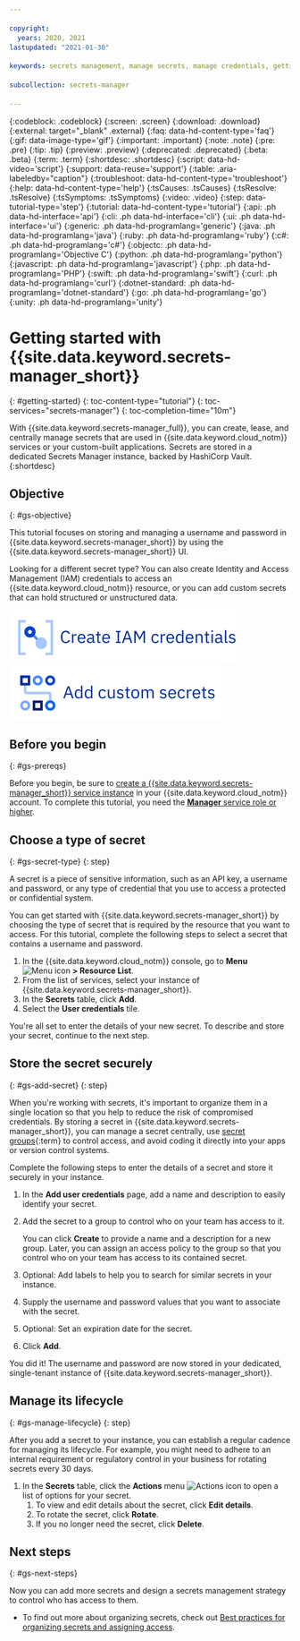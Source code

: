 ```yaml
---

copyright:
  years: 2020, 2021
lastupdated: "2021-01-30"

keywords: secrets management, manage secrets, manage credentials, getting started tutorial, store username and password, add secrets, add credentials, get started with Secrets Manager

subcollection: secrets-manager

---
```


{:codeblock: .codeblock}
{:screen: .screen}
{:download: .download}
{:external: target="_blank" .external}
{:faq: data-hd-content-type='faq'}
{:gif: data-image-type='gif'}
{:important: .important}
{:note: .note}
{:pre: .pre}
{:tip: .tip}
{:preview: .preview}
{:deprecated: .deprecated}
{:beta: .beta}
{:term: .term}
{:shortdesc: .shortdesc}
{:script: data-hd-video='script'}
{:support: data-reuse='support'}
{:table: .aria-labeledby="caption"}
{:troubleshoot: data-hd-content-type='troubleshoot'}
{:help: data-hd-content-type='help'}
{:tsCauses: .tsCauses}
{:tsResolve: .tsResolve}
{:tsSymptoms: .tsSymptoms}
{:video: .video}
{:step: data-tutorial-type='step'}
{:tutorial: data-hd-content-type='tutorial'}
{:api: .ph data-hd-interface='api'}
{:cli: .ph data-hd-interface='cli'}
{:ui: .ph data-hd-interface='ui'}
{:generic: .ph data-hd-programlang='generic'}
{:java: .ph data-hd-programlang='java'}
{:ruby: .ph data-hd-programlang='ruby'}
{:c#: .ph data-hd-programlang='c#'}
{:objectc: .ph data-hd-programlang='Objective C'}
{:python: .ph data-hd-programlang='python'}
{:javascript: .ph data-hd-programlang='javascript'}
{:php: .ph data-hd-programlang='PHP'}
{:swift: .ph data-hd-programlang='swift'}
{:curl: .ph data-hd-programlang='curl'}
{:dotnet-standard: .ph data-hd-programlang='dotnet-standard'}
{:go: .ph data-hd-programlang='go'}
{:unity: .ph data-hd-programlang='unity'}

# Getting started with {{site.data.keyword.secrets-manager_short}}
{: #getting-started}
{: toc-content-type="tutorial"} 
{: toc-services="secrets-manager"}
{: toc-completion-time="10m"}

With {{site.data.keyword.secrets-manager_full}}, you can create, lease, and centrally manage secrets that are used in {{site.data.keyword.cloud_notm}} services or your custom-built applications. Secrets are stored in a dedicated Secrets Manager instance, backed by HashiCorp Vault.
{:shortdesc}

## Objective
{: #gs-objective}

This tutorial focuses on storing and managing a username and password in {{site.data.keyword.secrets-manager_short}} by using the {{site.data.keyword.secrets-manager_short}} UI.

Looking for a different secret type? You can also create Identity and Access Management (IAM) credentials to access an {{site.data.keyword.cloud_notm}} resource, or you can add custom secrets that can hold structured or unstructured data. 

[![This image is a visual link to the instructions for creating IAM credentials](images/gs-iam-credentials.svg)](/docs/secrets-manager?topic=secrets-manager-store-secrets#store-iam-credentials)     [![This image is a visual link to the instructions on adding custom secrets.](images/gs-custom.svg)](/docs/secrets-manager?topic=secrets-manager-store-secrets#store-arbitrary-secrets)

## Before you begin
{: #gs-prereqs}

Before you begin, be sure to [create a {{site.data.keyword.secrets-manager_short}} service instance](/docs/secrets-manager?topic=secrets-manager-create-instance) in your {{site.data.keyword.cloud_notm}} account. To complete this tutorial, you need the [**Manager** service role or higher](/docs/secrets-manager?topic=secrets-manager-iam).

## Choose a type of secret
{: #gs-secret-type}
{: step}

A secret is a piece of sensitive information, such as an API key, a username and password, or any type of credential that you use to access a protected or confidential system. 

You can get started with {{site.data.keyword.secrets-manager_short}} by choosing the type of secret that is required by the resource that you want to access. For this tutorial, complete the following steps to select a secret that contains a username and password.

1. In the {{site.data.keyword.cloud_notm}} console, go to **Menu** ![Menu icon](../icons/icon_hamburger.svg) **> Resource List**.
2. From the list of services, select your instance of {{site.data.keyword.secrets-manager_short}}.
3. In the **Secrets** table, click **Add**.
4. Select the **User credentials** tile.

  You're all set to enter the details of your new secret. To describe and store your secret, continue to the next step.

## Store the secret securely
{: #gs-add-secret}
{: step}

When you're working with secrets, it's important to organize them in a single location so that you help to reduce the risk of compromised credentials. By storing a secret in {{site.data.keyword.secrets-manager_short}}, you can manage a secret centrally, use [secret groups](#x9968962){:term} to control access, and avoid coding it directly into your apps or version control systems.

Complete the following steps to enter the details of a secret and store it securely in your instance.

1. In the **Add user credentials** page, add a name and description to easily identify your secret.
2. Add the secret to a group to control who on your team has access to it.

   You can click **Create** to provide a name and a description for a new group. Later, you can assign an access policy to the group so that you control who on your team has access to its contained secret. 
3. Optional: Add labels to help you to search for similar secrets in your instance.
4. Supply the username and password values that you want to associate with the secret.
5. Optional: Set an expiration date for the secret.
6. Click **Add**.

  You did it! The username and password are now stored in your dedicated, single-tenant instance of {{site.data.keyword.secrets-manager_short}}. 

## Manage its lifecycle
{: #gs-manage-lifecycle}
{: step}

After you add a secret to your instance, you can establish a regular cadence for managing its lifecycle. For example, you might need to adhere to an internal requirement or regulatory control in your business for rotating secrets every 30 days. 

1. In the **Secrets** table, click the **Actions** menu ![Actions icon](../icons/actions-icon-vertical.svg) to open a list of options for your secret.
   1. To view and edit details about the secret, click **Edit details**.
   2. To rotate the secret, click **Rotate**.
   3. If you no longer need the secret, click **Delete**.

## Next steps
{: #gs-next-steps}

Now you can add more secrets and design a secrets management strategy to control who has access to them.

- To find out more about organizing secrets, check out [Best practices for organizing secrets and assigning access](/docs/secrets-manager?topic=secrets-manager-best-practices-organize-secrets).

